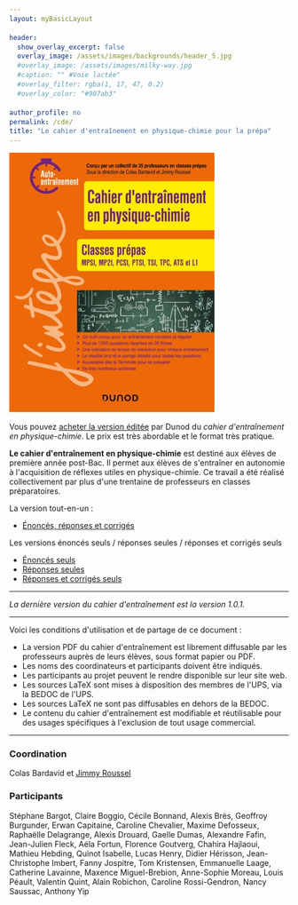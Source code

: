 ```yaml
---
layout: myBasicLayout

header:
  show_overlay_excerpt: false
  overlay_image: /assets/images/backgrounds/header_5.jpg
  #overlay_image: /assets/images/milky-way.jpg
  #caption: "" #Voie lactée"
  #overlay_filter: rgba(1, 17, 47, 0.2)
  #overlay_color: "#907ab3"

author_profile: no
permalink: /cde/
title: "Le cahier d'entraînement en physique-chimie pour la prépa"
---
```


[![cahier d'entraînement](/assets/images/image_cde.jpg)](https://www.dunod.com/prepas-concours/cahier-d-entrainement-en-physique-chimie-classes-prepas)

Vous pouvez [acheter la version éditée](https://www.dunod.com/prepas-concours/cahier-d-entrainement-en-physique-chimie-classes-prepas) par Dunod du *cahier d'entraînement en physique-chimie*. Le prix est très abordable et le format très pratique.

**Le cahier d'entraînement en physique-chimie** est destiné aux élèves de première année post-Bac. Il permet aux élèves de s'entraîner en autonomie à l'acquisition de réflexes utiles en physique-chimie. Ce travail a été réalisé collectivement par plus d'une trentaine de professeurs en classes préparatoires.

La version tout-en-un : 
- [Énoncés, réponses et corrigés](cahier_d_entrainement_PC_v1-0-1.pdf)

Les versions énoncés seuls / réponses seules / réponses et corrigés seuls
- [Énoncés seuls](cahier_d_entrainement_PC_enonces_v1-0-1.pdf)
- [Réponses seules](cahier_d_entrainement_PC_reponses_v1-0-1.pdf)
- [Réponses et corrigés seuls](cahier_d_entrainement_PC_corriges_v1-0-1.pdf)

---

*La dernière version du cahier d'entraînement est la version 1.0.1.*

---

Voici les conditions d'utilisation et de partage de ce document : 
- La version PDF du cahier d'entraînement est librement diffusable par les professeurs auprès de leurs élèves, sous format papier ou PDF.
- Les noms des coordinateurs et participants doivent être indiqués.
- Les participants au projet peuvent le rendre disponible sur leur site web.
- Les sources LaTeX sont mises à disposition des membres de l'UPS, via la BEDOC de l'UPS.
- Les sources LaTeX ne sont pas diffusables en dehors de la BEDOC.
- Le contenu du cahier d'entraînement est modifiable et réutilisable pour des usages spécifiques à l'exclusion de tout usage commercial.


---
### Coordination
Colas Bardavid et [Jimmy Roussel](https://femto-physique.fr) 

### Participants
Stéphane Bargot, Claire Boggio, Cécile Bonnand, Alexis Brès, Geoffroy Burgunder, Erwan Capitaine, Caroline Chevalier, Maxime Defosseux, Raphaëlle Delagrange, Alexis Drouard, Gaelle Dumas, Alexandre Fafin, Jean-Julien Fleck, Aéla Fortun, Florence Goutverg, Chahira Hajlaoui, Mathieu Hebding, Quinot Isabelle, Lucas Henry, Didier Hérisson, Jean-Christophe Imbert, Fanny Jospitre, Tom Kristensen, Emmanuelle Laage, Catherine Lavainne, Maxence Miguel-Brebion, Anne-Sophie Moreau, Louis Péault, Valentin Quint, Alain Robichon, Caroline Rossi-Gendron, Nancy Saussac, Anthony Yip